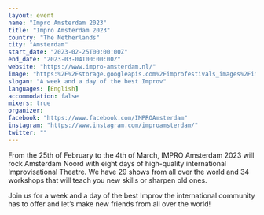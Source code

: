 ```yaml
---
layout: event
name: "Impro Amsterdam 2023"
title: "Impro Amsterdam 2023"
country: "The Netherlands"
city: "Amsterdam"
start_date: "2023-02-25T00:00:00Z"
end_date: "2023-03-04T00:00:00Z"
website: "https://www.impro-amsterdam.nl/"
image: "https:%2F%2Fstorage.googleapis.com%2Fimprofestivals_images%2Fimpro_amsterdam - Impro Festivals.png"
slogan: "A week and a day of the best Improv"
languages: [English]
accommodation: false
mixers: true
organizer: 
facebook: "https://www.facebook.com/IMPROAmsterdam"
instagram: "https://www.instagram.com/improamsterdam/"
twitter: ""
---
```


From the 25th of February to the 4th of March, IMPRO Amsterdam 2023 will rock Amsterdam Noord with eight days of high-quality international Improvisational Theatre. We have 29 shows from all over the world and 34 workshops that will teach you new skills or sharpen old ones. 

Join us for a week and a day of the best Improv the international community has to offer and let’s make new friends from all over the world!

